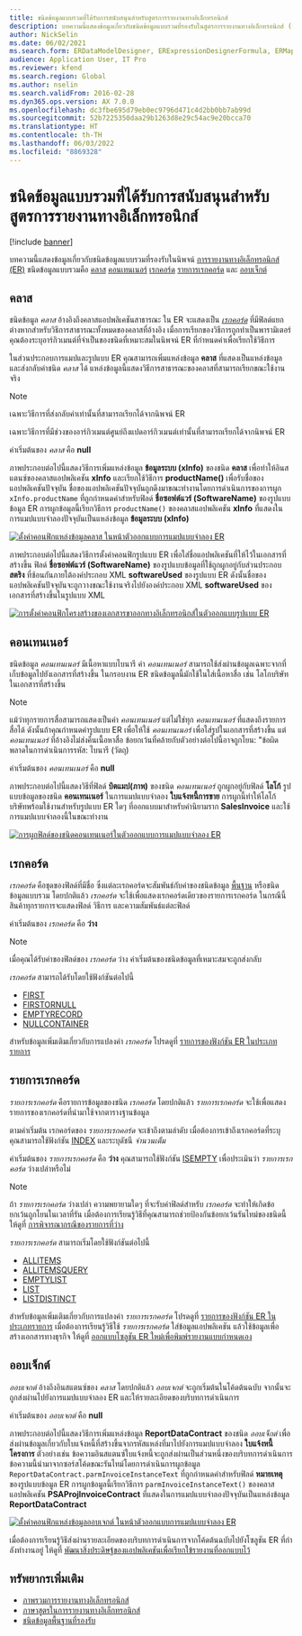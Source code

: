 ```yaml
---
title: ชนิดข้อมูลแบบรวมที่ได้รับการสนับสนุนสําหรับสูตรการรายงานทางอิเล็กทรอนิกส์
description: บทความนี้แสดงข้อมูลเกี่ยวกับชนิดข้อมูลแบบรวมที่รองรับในสูตรการรายงานทางอิเล็กทรอนิกส์ (ER)
author: NickSelin
ms.date: 06/02/2021
ms.search.form: ERDataModelDesigner, ERExpressionDesignerFormula, ERMappedFormatDesigner, ERModelMappingDesigner
audience: Application User, IT Pro
ms.reviewer: kfend
ms.search.region: Global
ms.author: nselin
ms.search.validFrom: 2016-02-28
ms.dyn365.ops.version: AX 7.0.0
ms.openlocfilehash: dc3fbe695d79eb0ec9796d471c4d2bb0bb7ab99d
ms.sourcegitcommit: 52b7225350daa29b1263d8e29c54ac9e20bcca70
ms.translationtype: HT
ms.contentlocale: th-TH
ms.lasthandoff: 06/03/2022
ms.locfileid: "8869328"
---
```

# <a name="supported-composite-data-types-for-electronic-reporting-formulas"></a>ชนิดข้อมูลแบบรวมที่ได้รับการสนับสนุนสําหรับสูตรการรายงานทางอิเล็กทรอนิกส์

[!include [banner](../includes/banner.md)]

บทความนี้แสดงข้อมูลเกี่ยวกับชนิดข้อมูลแบบรวมที่รองรับในนิพจน์ [การรายงานทางอิเล็กทรอนิกส์ (ER)](general-electronic-reporting.md) ชนิดข้อมูลแบบรวมคือ [คลาส](#class) [คอนเทนเนอร์](#container) [เรกคอร์ด](#record) [รายการเรกคอร์ด](#record-list) และ [ออบเจ็กต์](#object)

## <a name="class"></a><a name="class"></a>คลาส

ชนิดข้อมูล *คลาส* อ้างอิงถึงคลาสแอปพลิเคชันสาธารณะ ใน ER จะแสดงเป็น [*เรกคอร์ด*](#record) ที่มีฟิลด์แยกต่างหากสําหรับวิธีการสาธารณะทั้งหมดของคลาสที่อ้างอิง เมื่อการเรียกของวิธีการถูกทำเป็นพารามิเตอร์ คุณต้องระบุอาร์กิวเมนต์ที่จำเป็นของชนิดที่เหมาะสมในนิพจน์ ER ที่กำหนดค่าเพื่อเรียกใช้วิธีการ

ในส่วนประกอบการแมปและรูปแบบ ER คุณสามารถเพิ่มแหล่งข้อมูล **คลาส** ที่แสดงเป็นแหล่งข้อมูลและส่งกลับค่าชนิด *คลาส* ได้ แหล่งข้อมูลนี้แสดงวิธีการสาธารณะของคลาสที่สามารถเรียกขณะใช้งานจริง

> [!NOTE]
> เฉพาะวิธีการที่ส่งกลับค่าเท่านั้นที่สามารถเรียกได้จากนิพจน์ ER
>
> เฉพาะวิธีการที่มีช่วงของอาร์กิวเมนต์ศูนย์ถึงแปดอาร์กิวเมนต์เท่านั้นที่สามารถเรียกได้จากนิพจน์ ER

ค่าเริ่มต้นของ *คลาส* คือ **null**

ภาพประกอบต่อไปนี้แสดงวิธีการเพิ่มแหล่งข้อมูล **ข้อมูลระบบ (xInfo)** ของชนิด **คลาส** เพื่อทําให้อินสแตนซ์ของคลาสแอปพลิเคชัน **xInfo** และเรียกใช้วิธีการ **productName()** เพื่อรับชื่อของแอปพลิเคชันปัจจุบัน ชื่อของแอปพลิเคชันปัจจุบันถูกดึงมาขณะทํางานโดยการดําเนินการของการผูก `xInfo.productName` ที่ถูกกําหนดค่าสําหรับฟิลด์ **ชื่อซอฟต์แวร์ (SoftwareName)** ของรูปแบบข้อมูล ER การผูกข้อมูลนี้เรียกวิธีการ `productName()` ของคลาสแอปพลิเคชัน **xInfo** ที่แสดงในการแมปแบบจําลองปัจจุบันเป็นแหล่งข้อมูล **ข้อมูลระบบ (xInfo)**

[![ตั้งค่าคอนฟิกแหล่งข้อมูลคลาส ในหน้าตัวออกแบบการแมปแบบจำลอง ER](./media/er-formula-supported-data-types-composite-class1.gif)](./media/er-formula-supported-data-types-composite-class1.gif)

ภาพประกอบต่อไปนี้แสดงวิธีการตั้งค่าคอนฟิกรูปแบบ ER เพื่อใส่ชื่อแอปพลิเคชันที่ให้ไว้ในเอกสารที่สร้างขึ้น ฟิลด์ **ชื่อซอฟต์แวร์ (SoftwareName)** ของรูปแบบข้อมูลที่ใช้ถูกผูกอยู่กับส่วนประกอบ **สตริง** ที่ซ้อนกันภายใต้องค์ประกอบ XML **softwareUsed** ของรูปแบบ ER ดังนั้นชื่อของแอปพลิเคชันปัจจุบันจะถูกวางขณะใช้งานจริงไปยังองค์ประกอบ XML **softwareUsed** ของเอกสารที่สร้างขึ้นในรูปแบบ XML

[![การตั้งค่าคอนฟิกโครงสร้างของเอกสารขาออกทางอิเล็กทรอนิกส์ในตัวออกแบบรูปแบบ ER](./media/er-formula-supported-data-types-composite-class2.png)](./media/er-formula-supported-data-types-composite-class2.png)

## <a name="container"></a><a name="container"></a>คอนเทนเนอร์

ชนิดข้อมูล *คอนเทนเนอร์* มีเนื้อหาแบบไบนารี ค่า *คอนเทนเนอร์* สามารถใช้ส่งผ่านข้อมูลเฉพาะจากที่เก็บข้อมูลไปยังเอกสารที่สร้างขึ้น ในกรอบงาน ER ชนิดข้อมูลนี้มักใช้ในใส่เนื้อหาสื่อ เช่น โลโกบริษัทในเอกสารที่สร้างขึ้น

> [!NOTE]
> แม้ว่าทุกรายการสื่อสามารถแสดงเป็นค่า *คอนเทนเนอร์* แต่ไม่ใช่ทุก *คอนเทนเนอร์* ที่แสดงถึงรายการสื่อได้ ดังนั้นถ้าคุณกําหนดค่ารูปแบบ ER เพื่อให้ใช้ *คอนเทนเนอร์* เพื่อใส่รูปในเอกสารที่สร้างขึ้น แต่ *คอนเทนเนอร์* ที่อ้างอิงไม่ส่งคืนเนื้อหาสื่อ ข้อยกเว้นที่คล้ายกับตัวอย่างต่อไปนี้อาจถูกโยน: "ข้อผิดพลาดในการดําเนินการรหัส: ไบนารี (วัตถุ)

ค่าเริ่มต้นของ *คอนเทนเนอร์* คือ **null**

ภาพประกอบต่อไปนี้แสดงวิธีที่ฟิลด์ **บิตแมป(ภาพ)** ของชนิด *คอนเทนเนอร์* ถูกผูกอยู่กับฟิลด์ **โลโก้** รูปแบบข้อมูลของชนิด **คอนเทนเนอร์** ในการแมปแบบจําลอง **ใบแจ้งหนี้การขาย** การผูกนี้ทําให้โลโก้บริษัทพร้อมใช้งานสําหรับรูปแบบ ER ใดๆ ที่ออกแบบมาสําหรับคํานิยามราก **SalesInvoice** และใช้การแมปแบบจําลองนี้ในขณะทํางาน

[![การผูกฟิลด์ของชนิดคอนเทนเนอร์ในตัวออกแบบการแมปแบบจําลอง ER](./media/er-formula-supported-data-types-composite-container.png)](./media/er-formula-supported-data-types-composite-container.png)

## <a name="record"></a><a name="record"></a>เรกคอร์ด

*เรกคอร์ด* คือชุดของฟิลด์ที่มีชื่อ ซึ่งแต่ละเรกคอร์ดจะสัมพันธ์กับค่าของชนิดข้อมูล [พื้นฐาน](er-formula-supported-data-types-primitive.md) หรือชนิดข้อมูลแบบรวม โดยปกติแล้ว *เรกคอร์ด* จะใช้เพื่อแสดงเรกคอร์ดเดียวของรายการเรกคอร์ด ในกรณีนี้ สินค้าทุกรายการจะแสดงฟิลด์ วิธีการ และความสัมพันธ์แต่ละฟิลด์

ค่าเริ่มต้นของ *เรกคอร์ด* คือ **ว่าง**

> [!NOTE]
> เมื่อคุณได้รับค่าของฟิลด์ของ *เรกคอร์ด* ว่าง ค่าเริ่มต้นของชนิดข้อมูลที่เหมาะสมจะถูกส่งกลับ

*เรกคอร์ด* สามารถได้รับโดยใช้ฟังก์ชันต่อไปนี้

- [FIRST](er-functions-list-first.md)
- [FIRSTORNULL](er-functions-list-firstornull.md)
- [EMPTYRECORD](er-functions-record-emptyrecord.md)
- [NULLCONTAINER](er-functions-record-nullcontainer.md)

สำหรับข้อมูลเพิ่มเติมเกี่ยวกับการแปลงค่า *เรกคอร์ด* โปรดดูที่ [รายการของฟังก์ชัน ER ในประเภทรายการ](er-functions-category-list.md)

## <a name="record-list"></a><a name="record-list"></a>รายการเรกคอร์ด

*รายการเรกคอร์ด* คือรายการข้อมูลของชนิด *เรกคอร์ด* โดยปกติแล้ว *รายการเรกคอร์ด* จะใช้เพื่อแสดงรายการของเรกคอร์ดที่นํามาใช้จากตารางฐานข้อมูล

ตามค่าเริ่มต้น เรกคอร์ดของ *รายการเรกคอร์ด* จะเข้าถึงตามลําดับ เมื่อต้องการเข้าถึงเรกคอร์ดที่ระบุ คุณสามารถใช้ฟังก์ชัน [INDEX](er-functions-list-index.md) และระบุดัชนี *จำนวนเต็ม*

ค่าเริ่มต้นของ *รายการเรกคอร์ด* คือ **ว่าง** คุณสามารถใช้ฟังก์ชัน [ISEMPTY](er-functions-list-isempty.md) เพื่อประเมินว่า *รายการเรกคอร์ด* ว่างเปล่าหรือไม่

> [!NOTE]
> ถ้า *รายการเรกคอร์ด* ว่างเปล่า ความพยายามใดๆ ที่จะรับค่าฟิลด์สำหรับ *เรกคอร์ด* จะทำให้เกิดข้อยกเว้นถูกโยนในเวลาที่รัน เมื่อต้องการเรียนรู้วิธีที่คุณสามารถช่วยป้องกันข้อยกเว้นรันไทม์ของชนิดนี้ ให้ดูที่ [การพิจารณากรณีของรายการที่ว่าง](er-components-inspections.md#i9)

*รายการเรกคอร์ด* สามารถเริ่มโดยใช้ฟังก์ชันต่อไปนี้

- [ALLITEMS](er-functions-list-allitems.md)
- [ALLITEMSQUERY](er-functions-list-allitemsquery.md)
- [EMPTYLIST](er-functions-list-emptylist.md)
- [LIST](er-functions-list-list.md)
- [LISTDISTINCT](er-functions-list-listdistinct.md)

สำหรับข้อมูลเพิ่มเติมเกี่ยวกับการแปลงค่า *รายการเรกคอร์ด* โปรดดูที่ [รายการของฟังก์ชัน ER ในประเภทรายการ](er-functions-category-list.md) เมื่อต้องการเรียนรู้วิธีใช้ *รายการเรกคอร์ด* ใส่ข้อมูลแอปพลิเคชัน แล้วใช้ข้อมูลเพื่อสร้างเอกสารทางธุรกิจ ให้ดูที่ [ออกแบบโซลูชัน ER ใหม่เพื่อพิมพ์รายงานแบบกําหนดเอง](er-quick-start1-new-solution.md)

## <a name="object"></a><a name="object"></a>ออบเจ็กต์

*ออบเจกต์* อ้างถึงอินสแตนซ์ของ *คลาส* โดยปกติแล้ว *ออบเจกต์* จะถูกเริ่มต้นในโค้ดต้นฉบับ จากนั้นจะถูกส่งผ่านไปยังการแมปแบบจําลอง ER และให้รายละเอียดของบริบทการดําเนินการ

ค่าเริ่มต้นของ *ออบเจกต์* คือ **null**

ภาพประกอบต่อไปนี้แสดงวิธีการเพิ่มแหล่งข้อมูล **ReportDataContract** ของชนิด *ออบเจ็กต์* เพื่อส่งผ่านข้อมูลเกี่ยวกับใบแจ้งหนี้ที่สร้างขึ้นจากรหัสแหล่งที่มาไปยังการแมปแบบจําลอง **ใบแจ้งหนี้โครงการ** ตัวอย่างเช่น ข้อความอินสแตนซ์ใบแจ้งหนี้จะถูกส่งผ่านเป็นส่วนหนึ่งของบริบทการดําเนินการ ข้อความนี้นํามาจากซอร์สโค้ดขณะรันไทม์โดยการดําเนินการผูกข้อมูล `ReportDataContract.parmInvoiceInstanceText` ที่ถูกกําหนดค่าสําหรับฟิลด์ **หมายเหตุ** ของรูปแบบข้อมูล ER การผูกข้อมูลนี้เรียกวิธีการ `parmInvoiceInstanceText()` ของคลาสแอปพลิเคชัน **PSAProjInvoiceContract** ที่แสดงในการแมปแบบจําลองปัจจุบันเป็นแหล่งข้อมูล **ReportDataContract**

[![ตั้งค่าคอนฟิกแหล่งข้อมูลออบเจกต์ ในหน้าตัวออกแบบการแมปแบบจำลอง ER](./media/er-formula-supported-data-types-composite-object.gif)](./media/er-formula-supported-data-types-composite-object.gif)

เมื่อต้องการเรียนรู้วิธีส่งผ่านรายละเอียดของบริบทการดําเนินการจากโค้ดต้นฉบับไปยังโซลูชัน ER ที่กําลังทํางานอยู่ ให้ดูที่ [พัฒนาสิ่งประดิษฐ์ของแอปพลิเคชันเพื่อเรียกใข้รายงานที่ออกแบบไว้](er-quick-start1-new-solution.md#DevelopCustomCode)

## <a name="additional-resources"></a>ทรัพยากรเพิ่มเติม

- [ภาพรวมการรายงานทางอิเล็กทรอนิกส์](general-electronic-reporting.md)
- [ภาษาสูตรในการรายงานทางอิเล็กทรอนิกส์](er-formula-language.md)
- [ชนิดข้อมูลพื้นฐานที่รองรับ](er-formula-supported-data-types-primitive.md)
